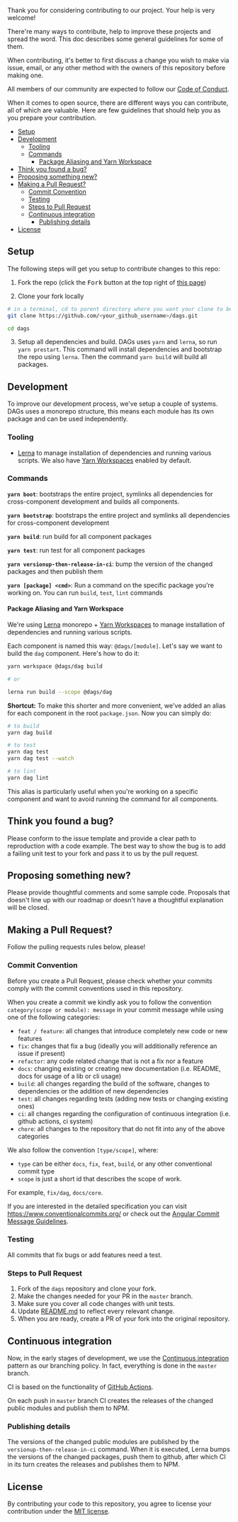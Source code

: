 Thank you for considering contributing to our project. Your help is very welcome!

There're many ways to contribute, help to improve these projects and spread the word. This doc describes some general
guidelines for some of them.

When contributing, it's better to first discuss a change you wish to make via issue, email, or any other method with the
owners of this repository before making one.

All members of our community are expected to follow our [Code of Conduct](CODE_OF_CONDUCT.md).

When it comes to open source, there are different ways you can contribute, all of which are valuable. Here are few
guidelines that should help you as you prepare your contribution.

- [Setup](#setup)
- [Development](#development)
  - [Tooling](#tooling)
  - [Commands](#commands)
    - [Package Aliasing and Yarn Workspace](#package-aliasing-and-yarn-workspace)
- [Think you found a bug?](#think-you-found-a-bug)
- [Proposing something new?](#proposing-something-new)
- [Making a Pull Request?](#making-a-pull-request)
  - [Commit Convention](#commit-convention)
  - [Testing](#testing)
  - [Steps to Pull Request](#steps-to-pull-request)
  - [Continuous integration](#continuous-integration)
    - [Publishing details](#publishing-details)
- [License](#license)

## Setup

The following steps will get you setup to contribute changes to this repo:

1. Fork the repo (click the <kbd>Fork</kbd> button at the top right of
   [this page](https://https://github.com/AlexanderLapygin/dags))

2. Clone your fork locally

```sh
# in a terminal, cd to parent directory where you want your clone to be, then
git clone https://github.com/<your_github_username>/dags.git

cd dags
```

3. Setup all dependencies and build. DAGs uses `yarn` and `lerna`, so run `yarn prestart`.
This command will install dependencies and bootstrap the repo using `lerna`. Then the command `yarn build` will build
all packages.


## Development

To improve our development process, we've setup a couple of systems.
DAGs uses a monorepo structure, this means each module has its own package and can be used independently.

### Tooling

- [Lerna](https://lerna.js.org/) to manage installation of dependencies and running various scripts. We also have [Yarn
Workspaces](https://classic.yarnpkg.com/en/docs/workspaces/) enabled by default.

### Commands

**`yarn boot`**: bootstraps the entire project, symlinks all dependencies for cross-component development and builds all
components.

**`yarn bootstrap`**: bootstraps the entire project and symlinks all dependencies for cross-component development

**`yarn build`**: run build for all component packages

**`yarn test`**: run test for all component packages

**`yarn versionup-then-release-in-ci`**: bump the version of the changed packages and then publish them 

**`yarn [package] <cmd>`**: Run a command on the specific package you're working on. You can run `build`, `test`,
`lint` commands

#### Package Aliasing and Yarn Workspace

We're using [Lerna](https://lerna.js.org/) monorepo + [Yarn Workspaces](https://classic.yarnpkg.com/en/docs/workspaces/)
to manage installation of dependencies and running various scripts.

Each component is named this way: `@dags/[module]`. Let's say we want to build the `dag` component. Here's how to do it:

```bash
yarn workspace @dags/dag build

# or

lerna run build --scope @dags/dag
```

**Shortcut:** To make this shorter and more convenient, we've added an alias for each component in the root
`package.json`. Now you can simply do:

```bash
# to build
yarn dag build

# to test
yarn dag test
yarn dag test --watch

# to lint
yarn dag lint
```

This alias is particularly useful when you're working on a specific component and want to avoid running the command for
all components.

## Think you found a bug?

Please conform to the issue template and provide a clear path to reproduction with a code example.
The best way to show the bug is to add a failing unit test to your fork and pass it to us by the pull request.

## Proposing something new?

Please provide thoughtful comments and some sample code. Proposals that doesn't line up with our roadmap or doesn't have
a thoughtful explanation will be closed.

## Making a Pull Request?

Follow the pulling requests rules below, please!

### Commit Convention

Before you create a Pull Request, please check whether your commits comply with the commit conventions used in this
repository.

When you create a commit we kindly ask you to follow the convention `category(scope or module): message` in your commit
message while using one of the following categories:

- `feat / feature`: all changes that introduce completely new code or new features
- `fix`: changes that fix a bug (ideally you will additionally reference an issue if present)
- `refactor`: any code related change that is not a fix nor a feature
- `docs`: changing existing or creating new documentation (i.e. README, docs for usage of a lib or cli usage)
- `build`: all changes regarding the build of the software, changes to dependencies or the addition of new dependencies
- `test`: all changes regarding tests (adding new tests or changing existing ones)
- `ci`: all changes regarding the configuration of continuous integration (i.e. github actions, ci system)
- `chore`: all changes to the repository that do not fit into any of the above categories

We also follow the convention `[type/scope]`, where:
  - `type` can be either `docs`, `fix`, `feat`, `build`, or any other conventional commit type
  - `scope` is just a short id that describes the scope of work.

For example, `fix/dag`, `docs/core`. 
 
If you are interested in the detailed specification you can visit https://www.conventionalcommits.org/ or check out the
[Angular Commit Message Guidelines](https://github.com/angular/angular/blob/22b96b9/CONTRIBUTING.md#-commit-message-guidelines).

### Testing

All commits that fix bugs or add features need a test.

### Steps to Pull Request

1. Fork of the `dags` repository and clone your fork.
2. Make the changes needed for your PR in the `master` branch.
3. Make sure you cover all code changes with unit tests.
4. Update [README.md](README.md) to reflect every relevant change.
5. When you are ready, create a PR of your fork into the original repository.

## Continuous integration

Now, in the early stages of development, we use the
[Continuous integration](https://martinfowler.com/articles/branching-patterns.html#continuous-integration) pattern as
our branching policy. In fact, everything is done in the `master` branch.

CI is based on the functionality of [GitHub Actions](https://github.com/features/actions).

On each push in `master` branch CI creates the releases of the changed public modules and publish them to NPM.

### Publishing details

The versions of the changed public modules are published by the `versionup-then-release-in-ci` command. When it is
executed, Lerna bumps the versions of the changed packages, push them to github, after which CI in its turn creates the
releases and publishes them to NPM.

## License

By contributing your code to this repository, you agree to license your contribution under the [MIT license](LICENSE).
